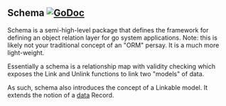 Schema [![GoDoc](https://godoc.org/github.com/elos/schema?status.svg)](https://godoc.org/github.com/elos/schema)
-------

Schema is a semi-high-level package that defines the framework for defining an object relation layer for go system applications. Note: this is likely not your traditional concept of an "ORM" persay. It is a much more light-weight.

Essentially a schema is a relationship map with validity checking which exposes the Link and Unlink functions to link two "models" of data.

As such, schema also introduces the concept of a Linkable model. It extends the notion of a [data](https://github.com/elos/data) Record.
